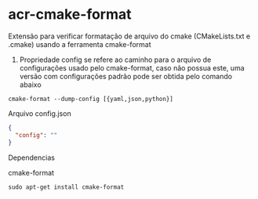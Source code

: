 # acr-cmake-format

Extensão para verificar formatação de arquivo do cmake (CMakeLists.txt e .cmake) usando a ferramenta cmake-format

1. Propriedade config se refere ao caminho para o arquivo de configurações usado pelo cmake-format, caso não possua este, uma versão com configurações padrão pode ser obtida pelo comando abaixo
```
cmake-format --dump-config [{yaml,json,python}]
```

Arquivo config.json

```json
{
  "config": ""
}
```

Dependencias

cmake-format
```
sudo apt-get install cmake-format
```
